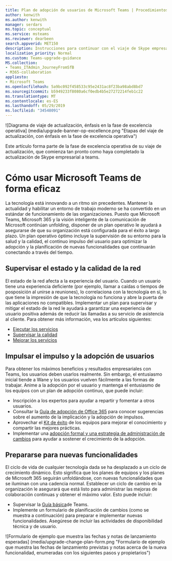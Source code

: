 ```yaml
---
title: Plan de adopción de usuarios de Microsoft Teams | Procedimientos recomendados
author: kenwith
ms.author: kenwith
manager: serdars
ms.topic: conceptual
ms.service: msteams
ms.reviewer: dearbeen
search.appverid: MET150
description: Instrucciones para continuar con el viaje de Skype empresarial a Microsoft Teams
localization_priority: Normal
ms.custom: Teams-upgrade-guidance
MS.collection:
- Teams_ITAdmin_JourneyFromSfB
- M365-collaboration
appliesto:
- Microsoft Teams
ms.openlocfilehash: 5a9bc092f458533c95e2431ac8f23ba98abd8bd7
ms.sourcegitcommit: b5949233f8080a6cf0edb4b5e27272214feb1c22
ms.translationtype: MT
ms.contentlocale: es-ES
ms.lasthandoff: 05/29/2019
ms.locfileid: "34548091"
---
```

![Diagrama de viaje de actualización, énfasis en la fase de excelencia operativa] (media/upgrade-banner-op-excellence.png "Etapas del viaje de actualización, con énfasis en la fase de excelencia operativa")

Este artículo forma parte de la fase de excelencia operativa de su viaje de actualización, que comienza tan pronto como haya completado la actualización de Skype empresarial a teams.

# <a name="how-to-use-microsoft-teams-effectively"></a>Cómo usar Microsoft Teams de forma eficaz

La tecnología está innovando a un ritmo sin precedentes. Mantener la actualidad y habilitar un entorno de trabajo moderno se ha convertido en un estándar de funcionamiento de las organizaciones. Puesto que Microsoft Teams, Microsoft 365 y la visión inteligente de la comunicación de Microsoft continúan unfolding, disponer de un plan operativo le ayudará a asegurarse de que su organización está configurada para el éxito a largo plazo. Un plan operativo óptimo incluye la supervisión de su entorno para la salud y la calidad, el continuo impulso del usuario para optimizar la adopción y la planificación de nuevas funcionalidades que continuarán conectando a través del tiempo.

## <a name="monitor-for-network-health-and-quality"></a>Supervisar el estado y la calidad de la red

El estado de la red afecta a la experiencia del usuario. Cuando un usuario tiene una experiencia deficiente (por ejemplo, llamar a caídas o tiempos de posposición al unirse a reuniones), lo correlaciona con la tecnología en sí, lo que tiene la impresión de que la tecnología no funciona y abre la puerta de las aplicaciones no compatibles. Implementar un plan para supervisar y mitigar el estado de la red le ayudará a garantizar una experiencia de usuario positiva además de reducir las llamadas a su servicio de asistencia al cliente. Para obtener más información, vea los artículos siguientes:

- [Ejecutar los servicios](upgrade-operate-my-service.md)
- [Supervisar la calidad](upgrade-monitor-quality.md)
- [Mejorar los servicios](upgrade-enhance-my-service.md)

## <a name="drive-user-momentum-and-adoption"></a>Impulsar el impulso y la adopción de usuarios

Para obtener los máximos beneficios y resultados empresariales con Teams, los usuarios deben usarlos realmente. Sin embargo, el entusiasmo inicial tiende a Wane y los usuarios vuelven fácilmente a las formas de trabajar. Anime a la adopción por el usuario y mantenga el entusiasmo de los equipos con un plan de adopción continuo, que puede incluir:

- Inscripción a los expertos para ayudar a repartir y fomentar a otros usuarios.
- Consultar la [Guía de adopción de Office 365](https://go.microsoft.com/fwlink/?linkid=859045) para conocer sugerencias sobre el aumento de la implicación y la adopción de impulsos.
- Aprovechar el [Kit de éxito](https://download.microsoft.com/download/A/E/9/AE984CD4-CF4B-41E7-9ABD-6735E3F01897/MicrosoftTeamsCustomerSuccessKit.zip) de los equipos para mejorar el conocimiento y compartir las mejores prácticas.
- Implementar una [adopción formal y una estrategia de administración de cambios](http://www.successwithteams.com/) para ayudar a sostener el crecimiento de la adopción.

## <a name="prepare-for-new-functionality"></a>Prepararse para nuevas funcionalidades

El ciclo de vida de cualquier tecnología dada se ha desplazado a un ciclo de crecimiento dinámico. Esto significa que los planes de equipos y los planes de Microsoft 365 seguirán unfoldándose, con nuevas funcionalidades que se iluminan con una cadencia normal. Establecer un ciclo de cambio en la organización le asegurará que está listo para administrar las mejoras de colaboración continuas y obtener el máximo valor. Esto puede incluir:

- Supervisar la [Guía básica](https://products.office.com/business/office-365-roadmap?filters=microsoft%20teams)de Teams.
- Implemente un formulario de planificación de cambios (como se muestra a continuación) para preparar e implementar nuevas funcionalidades. Asegúrese de incluir las actividades de disponibilidad técnica y de usuario.


![Formulario de ejemplo que muestra las fechas y notas de lanzamiento esperadas] (media/upgrade-change-plan-form.png "Formulario de ejemplo que muestra las fechas de lanzamiento previstas y notas acerca de la nueva funcionalidad, enumeradas con los siguientes pasos y propietarios")
